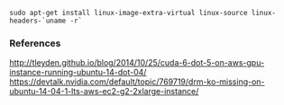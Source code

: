 ```
sudo apt-get install linux-image-extra-virtual linux-source linux-headers-`uname -r`
```

### References
http://tleyden.github.io/blog/2014/10/25/cuda-6-dot-5-on-aws-gpu-instance-running-ubuntu-14-dot-04/
https://devtalk.nvidia.com/default/topic/769719/drm-ko-missing-on-ubuntu-14-04-1-lts-aws-ec2-g2-2xlarge-instance/
